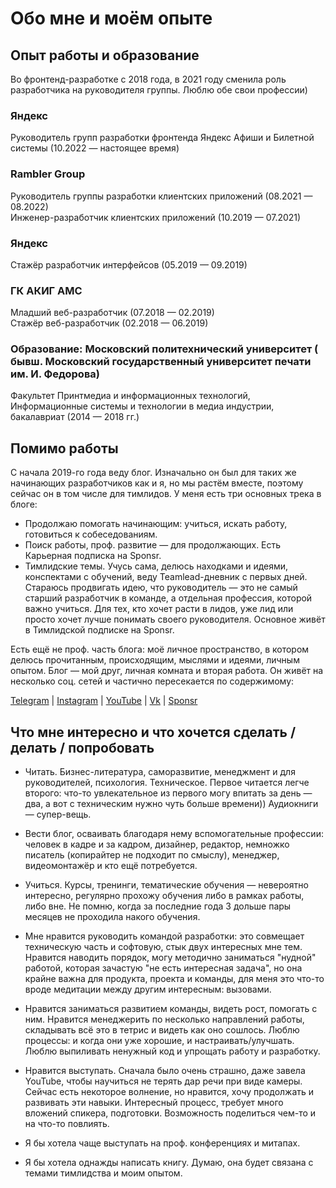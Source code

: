 # Обо мне и моём опыте

## Опыт работы и образование

Во фронтенд-разработке с 2018 года, в 2021 году сменила роль разработчика на руководителя группы. Люблю обе свои профессии)

### Яндекс
Руководитель групп разработки фронтенда Яндекс Афиши и Билетной системы (10.2022 — настоящее время)

### Rambler Group
Руководитель группы разработки клиентских приложений (08.2021 — 08.2022)  
Инженер-разработчик клиентских приложений (10.2019 — 07.2021)

### Яндекс
Стажёр разработчик интерфейсов (05.2019 — 09.2019)

### ГК АКИГ АМС
Младший веб-разработчик (07.2018 — 02.2019)  
Стажёр веб-разработчик (02.2018 — 06.2019)

### Образование: Московский политехнический университет ( бывш. Московский государственный университет печати им. И. Федорова)
Факультет Принтмедиа и информационных технологий, Информационные системы и технологии в медиа индустрии, бакалавриат (2014 — 2018 гг.)

## Помимо работы

С начала 2019-го года веду блог. Изначально он был для таких же начинающих разработчиков как и я, но мы растём вместе, поэтому сейчас он в том числе для тимлидов. У меня есть три основных трека в блоге:

- Продолжаю помогать начинающим: учиться, искать работу, готовиться к собеседованиям.
- Поиск работы, проф. развитие — для продолжающих. Есть Карьерная подписка на Sponsr.
- Тимлидские темы. Учусь сама, делюсь находками и идеями, конспектами с обучений, веду Teamlead-дневник с первых дней. Стараюсь продвигать идею, что руководитель — это не самый старший разработчик в команде, а отдельная профессия, которой важно учиться. Для тех, кто хочет расти в лидов, уже лид или просто хочет лучше понимать своего руководителя. Основное живёт в Тимлидской подписке на Sponsr.

Есть ещё не проф. часть блога: моё личное пространство, в котором делюсь прочитанным, происходящим, мыслями и идеями, личным опытом. Блог — мой друг, личная комната и вторая работа. Он живёт на несколько соц. сетей и частично пересекается по содержимому:

[Telegram](https://t.me/alistopadova) | [Instagram](https://www.instagram.com/listopadova.antonina.web/) | [YouTube](https://www.youtube.com/c/AntoninaListopadova) | [Vk](https://vk.com/listopadova_a) | [Sponsr](https://sponsr.ru/alistopadova/)

## Что мне интересно и что хочется сделать / делать / попробовать

- Читать. Бизнес-литература, саморазвитие, менеджмент и для руководителей, психология. Техническое. Первое читается легче второго: что-то увлекательное из первого могу впитать за день — два, а вот с техническим нужно чуть больше времени)) Аудиокниги — супер-вещь.

- Вести блог, осваивать благодаря нему вспомогательные профессии: человек в кадре и за кадром, дизайнер, редактор, немножко писатель (копирайтер не подходит по смыслу), менеджер, видеомонтажёр и кто ещё потребуется.

- Учиться. Курсы, тренинги, тематические обучения — невероятно интересно, регулярно прохожу обучения либо в рамках работы, либо вне. Не помню, когда за последние года 3 дольше пары месяцев не проходила накого обучения.

- Мне нравится руководить командой разработки: это совмещает техническую часть и софтовую, стык двух интересных мне тем. Нравится наводить порядок, могу методично заниматься "нудной" работой, которая зачастую "не есть интересная задача", но она крайне важна для продукта, проекта и команды, для меня это что-то вроде медитации между другим интересным: вызовами.

- Нравится заниматься развитием команды, видеть рост, помогать с ним. Нравится менеджерить по несколько направлений работы, складывать всё это в тетрис и видеть как оно сошлось. Люблю процессы: и когда они уже хорошие, и настраивать/улучшать. Люблю выпиливать ненужный код и упрощать работу и разработку.

- Нравится выступать. Сначала было очень страшно, даже завела YouTube, чтобы научиться не терять дар речи при виде камеры. Сейчас есть некоторое волнение, но нравится, хочу продолжать и развивать эти навыки. Интересный процесс, требует много вложений спикера, подготовки. Возможность поделиться чем-то и на что-то повлиять.

- Я бы хотела чаще выступать на проф. конференциях и митапах.

- Я бы хотела однажды написать книгу. Думаю, она будет связана с темами тимлидства и моим опытом.
